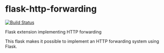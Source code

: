 flask-http-forwarding
=====================

[![Build Status](https://travis-ci.org/casetext/flask-http-forwarding.svg?branch=master)](https://travis-ci.org/casetext/flask-http-forwarding)

Flask extension implementing HTTP forwarding

This flask makes it possible to implement an HTTP forwarding system using Flask.
